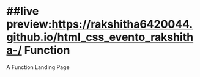 ##live preview:https://rakshitha6420044.github.io/html_css_evento_rakshitha-/
Function
========

A Function Landing Page 
